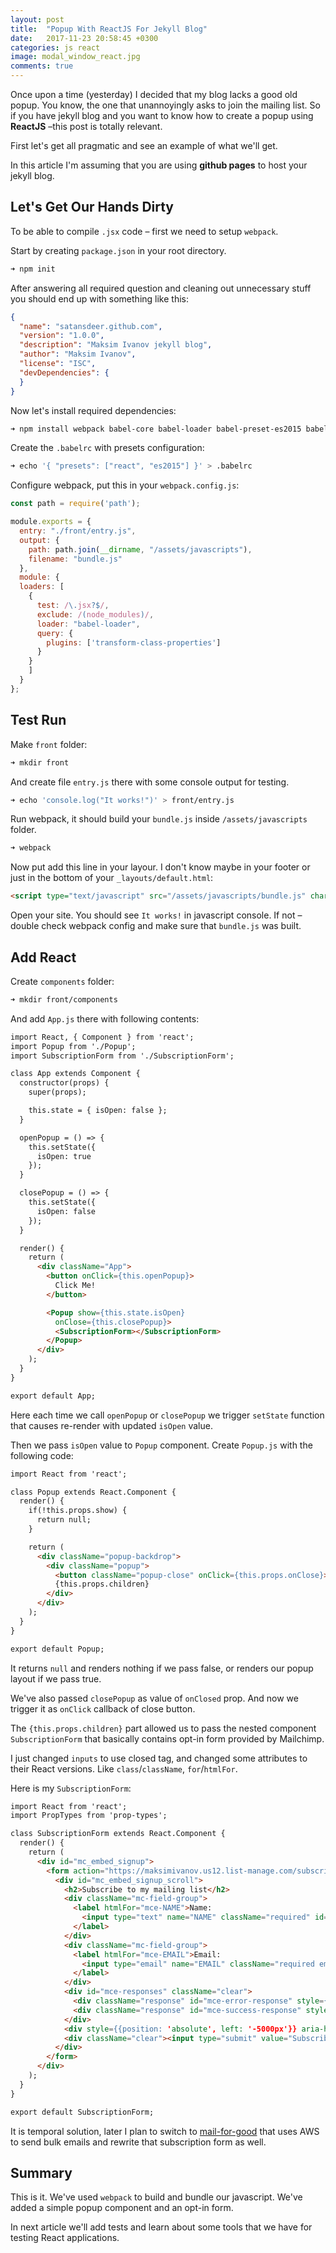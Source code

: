 ```yaml
---
layout: post
title:  "Popup With ReactJS For Jekyll Blog"
date:   2017-11-23 20:58:45 +0300
categories: js react
image: modal_window_react.jpg
comments: true
---
```


Once upon a time (yesterday) I decided that my blog lacks a good old popup. You know, the one that unannoyingly asks to join the mailing list. So if you have jekyll blog and you want to know how to create a popup using __ReactJS__ –this post is totally relevant.

First let's get all pragmatic and see an example of what we'll get.

<p>
  <div id="root"></div>
  <script type="text/javascript" src="/assets/javascripts/bundle.js" charset="utf-8"></script>
</p>

In this article I'm assuming that you are using __github pages__ to host your jekyll blog.

## Let's Get Our Hands Dirty

To be able to compile `.jsx` code – first we need to setup `webpack`.

Start by creating `package.json` in your root directory.

```bash
➜ npm init
```

After answering all required question and cleaning out unnecessary stuff you should end up with something like this:

```json
{
  "name": "satansdeer.github.com",
  "version": "1.0.0",
  "description": "Maksim Ivanov jekyll blog",
  "author": "Maksim Ivanov",
  "license": "ISC",
  "devDependencies": {
  }
}
```

Now let's install required dependencies:

```bash
➜ npm install webpack babel-core babel-loader babel-preset-es2015 babel-preset-react react react-dom babel-plugin-transform-class-properties --save-dev
```

Create the `.babelrc` with presets configuration:

```bash
➜ echo '{ "presets": ["react", "es2015"] }' > .babelrc
```

Configure webpack, put this in your `webpack.config.js`:

```js
const path = require('path');

module.exports = {
  entry: "./front/entry.js",
  output: {
    path: path.join(__dirname, "/assets/javascripts"),
    filename: "bundle.js"
  },
  module: {
  loaders: [
    {
      test: /\.jsx?$/,
      exclude: /(node_modules)/,
      loader: "babel-loader",
      query: {
        plugins: ['transform-class-properties']
      }
    }
    ]
  }
};
```

## Test Run

Make `front` folder:

```bash
➜ mkdir front
```

And create file `entry.js` there with some console output for testing.

```bash
➜ echo 'console.log("It works!")' > front/entry.js
```

Run webpack, it should build your `bundle.js` inside `/assets/javascripts` folder.

```bash
➜ webpack
```

Now put add this line in your layour. I don't know maybe in your footer or just in the bottom of your `_layouts/default.html`:

```html
<script type="text/javascript" src="/assets/javascripts/bundle.js" charset="utf-8"></script>
```

Open your site. You should see `It works!` in javascript console. If not – double check webpack config and make sure that `bundle.js` was built.

## Add React

Create `components` folder:

```bash
➜ mkdir front/components
```

And add `App.js` there with following contents:

```html
import React, { Component } from 'react';
import Popup from './Popup';
import SubscriptionForm from './SubscriptionForm';

class App extends Component {
  constructor(props) {
    super(props);

    this.state = { isOpen: false };
  }

  openPopup = () => {
    this.setState({
      isOpen: true
    });
  }

  closePopup = () => {
    this.setState({
      isOpen: false
    });
  }

  render() {
    return (
      <div className="App">
        <button onClick={this.openPopup}>
          Click Me!
        </button>

        <Popup show={this.state.isOpen}
          onClose={this.closePopup}>
          <SubscriptionForm></SubscriptionForm>
        </Popup>
      </div>
    );
  }
}

export default App;
```

Here each time we call `openPopup` or `closePopup` we trigger `setState` function that causes re-render with updated `isOpen` value.

Then we pass `isOpen` value to `Popup` component. Create `Popup.js` with the following code:

```html
import React from 'react';

class Popup extends React.Component {
  render() {
    if(!this.props.show) {
      return null;
    }

    return (
      <div className="popup-backdrop">
        <div className="popup">
          <button className="popup-close" onClick={this.props.onClose}>✖</button>
          {this.props.children}
        </div>
      </div>
    );
  }
}

export default Popup;
```

It returns `null` and renders nothing if we pass false, or renders our popup layout if we pass true.

We've also passed `closePopup` as value of `onClosed` prop. And now we trigger it as `onClick` callback of close button.

The `{this.props.children}` part allowed us to pass the nested component `SubscriptionForm` that basically contains opt-in form provided by Mailchimp.

I just changed `inputs` to use closed tag, and changed some attributes to their React versions. Like `class`/`className`, `for`/`htmlFor`.

Here is my `SubscriptionForm`:

```html
import React from 'react';
import PropTypes from 'prop-types';

class SubscriptionForm extends React.Component {
  render() {
    return (
      <div id="mc_embed_signup">
        <form action="https://maksimivanov.us12.list-manage.com/subscribe/post?u=fdcb5a4b4a6cbb9721227a48f&amp;id=fa1a88a0d0" method="post" id="mc-embedded-subscribe-form" name="mc-embedded-subscribe-form" className="validate" target="_blank" noValidate>
          <div id="mc_embed_signup_scroll">
            <h2>Subscribe to my mailing list</h2>
            <div className="mc-field-group">
              <label htmlFor="mce-NAME">Name:
                <input type="text" name="NAME" className="required" id="mce-NAME"/>
              </label>
            </div>
            <div className="mc-field-group">
              <label htmlFor="mce-EMAIL">Email:
                <input type="email" name="EMAIL" className="required email" id="mce-EMAIL"/>
              </label>
            </div>
            <div id="mce-responses" className="clear">
              <div className="response" id="mce-error-response" style={{display: 'none'}}></div>
              <div className="response" id="mce-success-response" style={{display: 'none'}}></div>
            </div>
            <div style={{position: 'absolute', left: '-5000px'}} aria-hidden="true"><input type="text" name="b_fdcb5a4b4a6cbb9721227a48f_fa1a88a0d0" tabIndex="-1" value=""/></div>
            <div className="clear"><input type="submit" value="Subscribe" name="subscribe" id="mc-embedded-subscribe" className="button"/></div>
          </div>
        </form>
      </div>
    );
  }
}

export default SubscriptionForm;
```

It is temporal solution, later I plan to switch to [mail-for-good](https://github.com/freeCodeCamp/mail-for-good) that uses AWS to send bulk emails and rewrite that subscription form as well.

## Summary

This is it. We've used `webpack` to build and bundle our javascript. We've added a simple popup component and an opt-in form.

In next article we'll add tests and learn about some tools that we have for testing React applications.

